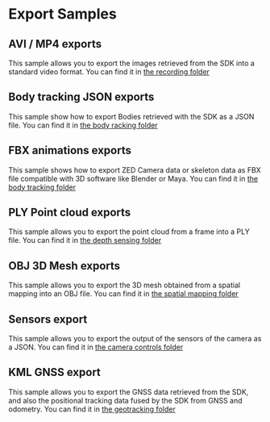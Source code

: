 # Export Samples

## AVI / MP4 exports
This sample allows you to export the images retrieved from the SDK into a standard video format.
You can find it in [the recording folder](/recording/export/svo/)

## Body tracking JSON exports
This sample show how to export Bodies retrieved with the SDK as a JSON file.
You can find it in [the body racking folder](../body%20tracking/export/JSON%20export/)

## FBX animations exports
This sample shows how to export ZED Camera data or skeleton data as FBX file compatible with 3D software like Blender or Maya.
You can find it in [the body tracking folder](../body%20tracking/export/fbx%20export/)

## PLY Point cloud exports
This sample allows you to export the point cloud from a frame into a PLY file.
You can find it in [the depth sensing folder](../depth%20sensing/overview/)

## OBJ 3D Mesh exports
This sample allows you to export the 3D mesh obtained from a spatial mapping into an OBJ file.
You can find it in [the spatial mapping folder](../spatial%20mapping/overview/)

## Sensors export
This sample allows you to export the output of the sensors of the camera as a JSON.
You can find it in [the camera controls folder](export/sensors/)

## KML GNSS export 
This sample allows you to export the GNSS data retrieved from the SDK, and also the positional tracking data fused by the SDK from GNSS and odometry.
You can find it in [the geotracking folder](../geotracking/export/)